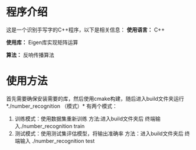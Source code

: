 # 程序介绍
这是一个识别手写字的C++程序，以下是相关信息：
**使用语言：** C++

**使用库：** Eigen库实现矩阵运算

**算法：** 反响传播算法

# 使用方法
首先需要确保安装需要的库，然后使用cmake构建，随后进入build文件夹运行*./number_recognition （模式）*
有两个模式：
1. 训练模式：使用数据集重新训练 方法:进入build文件夹后 终端输入./number_recognition train
2. 测试模式：使用测试集评估模型，将输出准确率 方法：进入build文件夹后 终端输入 ./number_recognition test


